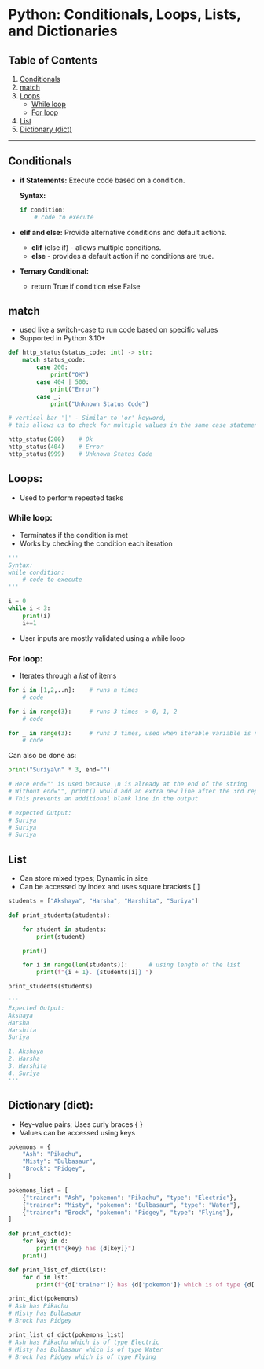 # Python: Conditionals, Loops, Lists, and Dictionaries

## Table of Contents
1. [Conditionals](#conditionals)
2. [match](#match)
3. [Loops](#loops)
    - [While loop](#while-loop)
    - [For loop](#for-loop)
4. [List](#list)
5. [Dictionary (dict)](#dictionary-dict)

---

## Conditionals

- **if Statements:** Execute code based on a condition.
    
    **Syntax:**
    
    ```python
    if condition:
        # code to execute
    ```
    
- **elif and else:** Provide alternative conditions and default actions.
    - **elif** (else if) - allows multiple conditions.
    - **else** - provides a default action if no conditions are true.
- **Ternary Conditional:**
    - return True if condition else False

## match

- used like a switch-case to run code based on specific values
- Supported in Python 3.10+
    
```python
def http_status(status_code: int) -> str:
    match status_code:
        case 200:
            print("OK")
        case 404 | 500:    
            print("Error")
        case _:
            print("Unknown Status Code")

# vertical bar '|' - Similar to 'or' keyword, 
# this allows us to check for multiple values in the same case statement.

http_status(200)    # Ok
http_status(404)    # Error
http_status(999)    # Unknown Status Code
```

## Loops:

- Used to perform repeated tasks

### While loop:

- Terminates if the condition is met
- Works by checking the condition each iteration

```python
'''
Syntax:
while condition:
	# code to execute
'''

i = 0
while i < 3:
	print(i)
	i+=1
```

- User inputs are mostly validated using a while loop

### For loop:

- Iterates through a *list* of items

```python
for i in [1,2,..n]:    # runs n times
	# code

for i in range(3):     # runs 3 times -> 0, 1, 2
	# code

for _ in range(3):     # runs 3 times, used when iterable variable is not needed
	# code
```

Can also be done as:

```python
print("Suriya\n" * 3, end="")      

# Here end="" is used because \n is already at the end of the string
# Without end="", print() would add an extra new line after the 3rd repetition
# This prevents an additional blank line in the output

# expected Output: 
# Suriya
# Suriya
# Suriya
```

## List

- Can store mixed types; Dynamic in size
- Can be accessed by index and uses square brackets [ ]

```python
students = ["Akshaya", "Harsha", "Harshita", "Suriya"]

def print_students(students):

    for student in students:
        print(student)

    print()

    for i in range(len(students)):      # using length of the list
        print(f"{i + 1}. {students[i]} ")

print_students(students)

''' 
Expected Output:
Akshaya
Harsha
Harshita
Suriya

1. Akshaya 
2. Harsha 
3. Harshita 
4. Suriya 
'''
```

## Dictionary (dict):

- Key-value pairs; Uses curly braces { }
- Values can be accessed using keys

```python
pokemons = {
    "Ash": "Pikachu",
    "Misty": "Bulbasaur",
    "Brock": "Pidgey",
}

pokemons_list = [
    {"trainer": "Ash", "pokemon": "Pikachu", "type": "Electric"},
    {"trainer": "Misty", "pokemon": "Bulbasaur", "type": "Water"},
    {"trainer": "Brock", "pokemon": "Pidgey", "type": "Flying"},
]

def print_dict(d):
    for key in d:
        print(f"{key} has {d[key]}")
    print()

def print_list_of_dict(lst):
    for d in lst:
        print(f"{d['trainer']} has {d['pokemon']} which is of type {d['type']}")

print_dict(pokemons)
# Ash has Pikachu
# Misty has Bulbasaur
# Brock has Pidgey

print_list_of_dict(pokemons_list)
# Ash has Pikachu which is of type Electric
# Misty has Bulbasaur which is of type Water
# Brock has Pidgey which is of type Flying
```
